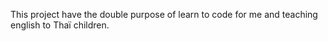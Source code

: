 This project have the double purpose of learn to code for me and teaching english to Thaï children.
